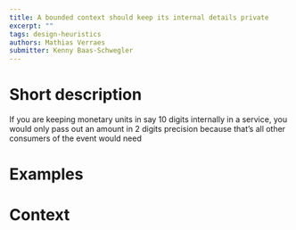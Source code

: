 ```yaml
---
title: A bounded context should keep its internal details private
excerpt: ""
tags: design-heuristics
authors: Mathias Verraes
submitter: Kenny Baas-Schwegler
---
```


# Short description

If you are keeping monetary units in say 10 digits internally in a service, you would only pass out an amount in 2 digits precision because that’s all other consumers of the event would need

# Examples

# Context
